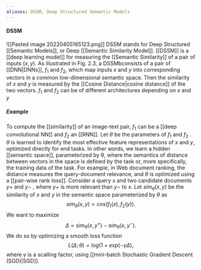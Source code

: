 ```yaml
---
aliases: DSSM, Deep Structured Semantic Models
---
```

#### DSSM
![[Pasted image 20220405165123.png]]
DSSM stands for Deep Structured [[Semantic Models]], or Deep [[Semantic Similarity Model]]. [[DSSM]] is a [[deep learning model]] for measuring the [[Semantic Similarity]] of a pair of inputs $(x, y)$. As illustrated in Fig. 2.3, a DSSMbconsists of a pair of [[DNN|DNNs]], $f_1$ and $f_2$, which map inputs $x$ and $y$ into corresponding vectors in a common low-dimensional semantic space. Then the similarity of $x$ and $y$ is measured by the [[Cosine Distance|cosine distance]] of the two vectors. $f_1$ and $f_2$ can be of different architectures depending on $x$ and $y$

##### Example
To compute the [[similarity]] of an image-text pair, $f_1$ can be a [[deep convolutional NN]] and $f_2$ an [[RNN]]. Let $θ$ be the parameters of $f_1$ and $f_2$ . $θ$ is learned to identify the most effective feature representations of $x$ and $y$, optimized directly for end tasks. In other words, we learn a hidden [[semantic space]], parameterized by θ, where the semantics of distance between vectors in the space is defined by the task or, more specifically, the training data of the task. For example, in Web document ranking, the distance measures the query-document relevance, and $θ$ is optimized using a [[pair-wise rank loss]].
Consider a query $x$ and two candidate documents $y+$ and $y−$ , where $y+$ is more relevant than $y−$ to $x$. Let $sim_θ(x, y)$ be the similarity of $x$ and $y$ in the semantic space parameterized by $θ$ as $$sim_\theta(x, y) = cos(f_1(x), f_2(y)).$$ We want to maximize $$\Delta=sim_\theta(x, y^+) - sim_\theta(x, y^-).$$ We do so by optimizing a smooth loss function $$L(\Delta;\theta) = log(1 + exp(-\gamma\Delta),$$
where $\gamma$ is a scalling factor, using [[mini-batch Stochastic Gradient Descent (SGD)|SGD]]. 
